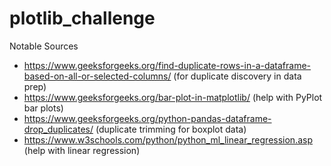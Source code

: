 # plotlib_challenge

Notable Sources
- https://www.geeksforgeeks.org/find-duplicate-rows-in-a-dataframe-based-on-all-or-selected-columns/ (for duplicate discovery in data prep)
- https://www.geeksforgeeks.org/bar-plot-in-matplotlib/ (help with PyPlot bar plots)
- https://www.geeksforgeeks.org/python-pandas-dataframe-drop_duplicates/ (duplicate trimming for boxplot data)
- https://www.w3schools.com/python/python_ml_linear_regression.asp (help with linear regression)